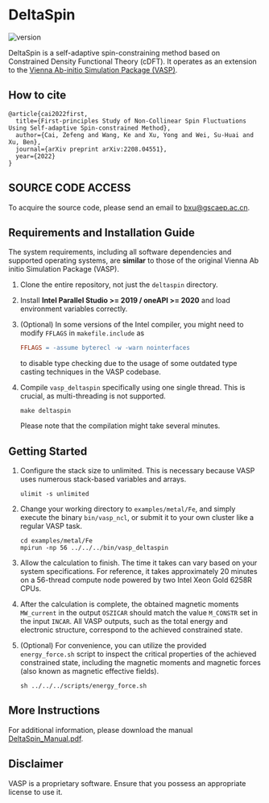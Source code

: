 # DeltaSpin

![version](https://img.shields.io/badge/version-1.0.0-blue)

DeltaSpin is a self-adaptive spin-constraining method based on Constrained Density Functional Theory (cDFT). It operates as an extension to the [Vienna Ab-initio Simulation Package (VASP)](https://www.vasp.at/).

## How to cite

```
@article{cai2022first,
  title={First-principles Study of Non-Collinear Spin Fluctuations Using Self-adaptive Spin-constrained Method},
  author={Cai, Zefeng and Wang, Ke and Xu, Yong and Wei, Su-Huai and Xu, Ben},
  journal={arXiv preprint arXiv:2208.04551},
  year={2022}
}
```

<!-- ## ATTENTION
To ensure the submitted binary `bin\vasp_ncl` operates correctly, it needs a container with ubuntu 18.04 and oneapi ~= 2021 for runtime libraries. For instance, `ghcr.io/caizefeng/oneapi-hpckit:2021.2.0-ubuntu18.04`. Note, it is necessary to increase the shared memory size by passing the optional parameter `--shm-size` to the `docker run` command. -->

## SOURCE CODE ACCESS
To acquire the source code, please send an email to bxu@gscaep.ac.cn.

## Requirements and Installation Guide

The system requirements, including all software dependencies and supported operating systems, are **similar** to those of the original Vienna Ab initio Simulation Package (VASP).

1. Clone the entire repository, not just the `deltaspin` directory. 

2. Install **Intel Parallel Studio >= 2019 / oneAPI >= 2020** and load environment variables correctly.

3. (Optional) In some versions of the Intel compiler, you might need to modify `FFLAGS` in `makefile.include` as 
    ```makefile
    FFLAGS = -assume byterecl -w -warn nointerfaces
    ```
    to disable type checking due to the usage of some outdated type casting techniques in the VASP codebase.

4. Compile `vasp_deltaspin` specifically using one single thread. This is crucial, as multi-threading is not supported.
    ```shell
    make deltaspin
    ```
    Please note that the compilation might take several minutes.

## Getting Started

1. Configure the stack size to unlimited. This is necessary because VASP uses numerous stack-based variables and arrays.
    ```shell
    ulimit -s unlimited
    ```

2. Change your working directory to `examples/metal/Fe`, and simply execute the binary `bin/vasp_ncl`, or submit it to your own cluster like a regular VASP task.
    ```shell
    cd examples/metal/Fe
    mpirun -np 56 ../../../bin/vasp_deltaspin
    ```

3. Allow the calculation to finish. The time it takes can vary based on your system specifications. For reference, it takes approximately 20 minutes on a 56-thread compute node powered by two Intel Xeon Gold 6258R CPUs.

4. After the calculation is complete, the obtained magnetic moments `MW_current` in the output `OSZICAR` should match the value `M_CONSTR` set in the input `INCAR`. All VASP outputs, such as the total energy and electronic structure, correspond to the achieved constrained state.

5. (Optional) For convenience, you can utilize the provided `energy_force.sh` script to inspect the critical properties of the achieved constrained state, including the magnetic moments and magnetic forces (also known as magnetic effective fields).
      ```shell
      sh ../../../scripts/energy_force.sh
      ```

## More Instructions
For additional information, please download the manual [DeltaSpin_Manual.pdf](doc/DeltaSpin_Manual.pdf).

## Disclaimer
VASP is a proprietary software. Ensure that you possess an appropriate license to use it.

